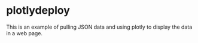 # plotlydeploy
This is an example of pulling JSON data and using plotly to display the data in a web page.
